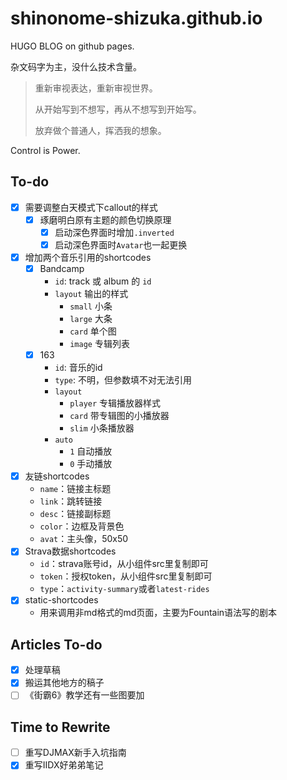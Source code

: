 # shinonome-shizuka.github.io

HUGO BLOG on github pages.

杂文码字为主，没什么技术含量。

> 重新审视表达，重新审视世界。
>
> 从开始写到不想写，再从不想写到开始写。
>
> 放弃做个普通人，挥洒我的想象。

Control is Power.

## To-do

- [x] 需要调整白天模式下callout的样式
  - [x] 琢磨明白原有主题的颜色切换原理
    - [x] 启动深色界面时增加`.inverted`
    - [x] 启动深色界面时`Avatar`也一起更换 
- [x] 增加两个音乐引用的shortcodes
  - [x] Bandcamp
    - `id`: track 或 album 的 `id`
    - `layout` 输出的样式
      - `small` 小条
      - `large` 大条
      - `card` 单个图
      - `image` 专辑列表
  - [x] 163
    - `id`: 音乐的id
    - `type`: 不明，但参数填不对无法引用
    - `layout`
      - `player` 专辑播放器样式
      - `card` 带专辑图的小播放器
      - `slim` 小条播放器
    - `auto`
      - `1` 自动播放
      - `0` 手动播放
- [x] 友链shortcodes
  - `name`：链接主标题
  - `link`：跳转链接
  - `desc`：链接副标题
  - `color`：边框及背景色
  - `avat`：主头像，50x50
- [x] Strava数据shortcodes
  - `id`：strava账号id，从小组件src里复制即可
  - `token`：授权token，从小组件src里复制即可
  - `type`：`activity-summary`或者`latest-rides`
- [x] static-shortcodes
  - 用来调用非md格式的md页面，主要为Fountain语法写的剧本

## Articles To-do

- [x] 处理草稿
- [x] 搬运其他地方的稿子
- [ ] 《街霸6》教学还有一些图要加

## Time to Rewrite

- [ ] 重写DJMAX新手入坑指南
- [x] 重写IIDX好弟弟笔记
